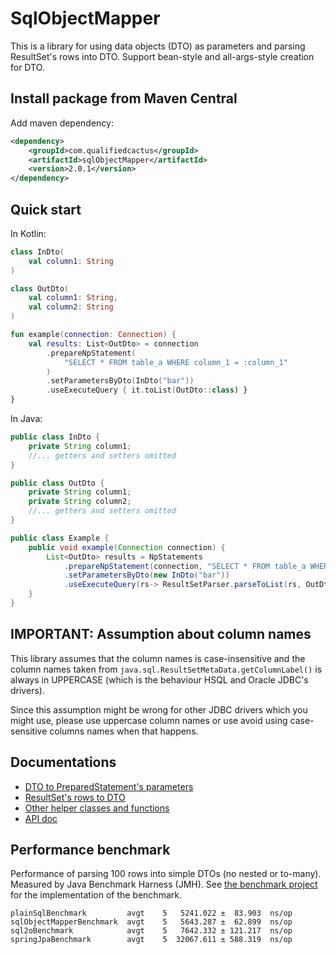 # SqlObjectMapper

This is a library for using data objects (DTO) as parameters 
and parsing ResultSet's rows into DTO. 
Support bean-style and all-args-style creation for DTO.

##  Install package from Maven Central

Add maven dependency:

```xml
<dependency>
    <groupId>com.qualifiedcactus</groupId>
    <artifactId>sqlObjectMapper</artifactId>
    <version>2.0.1</version>
</dependency>
```

## Quick start

In Kotlin:

```kotlin
class InDto(
    val column1: String
)

class OutDto(
    val column1: String,
    val column2: String
)

fun example(connection: Connection) {
    val results: List<OutDto> = connection
        .prepareNpStatement(
            "SELECT * FROM table_a WHERE column_1 = :column_1"
        )
        .setParametersByDto(InDto("bar"))
        .useExecuteQuery { it.toList(OutDto::class) }
}
```

In Java:

```java
public class InDto {
    private String column1;
    //... getters and setters omitted
}

public class OutDto {
    private String column1;
    private String column2;
    //... getters and setters omitted
}

public class Example {
    public void example(Connection connection) {
        List<OutDto> results = NpStatements
            .prepareNpStatement(connection, "SELECT * FROM table_a WHERE column_1 = :column_1")
            .setParametersByDto(new InDto("bar"))
            .useExecuteQuery(rs-> ResultSetParser.parseToList(rs, OutDto.class));
    }
}
```

## IMPORTANT: Assumption about column names

This library assumes that the column names is case-insensitive and 
the column names taken from `java.sql.ResultSetMetaData.getColumnLabel()` 
is always in UPPERCASE (which is the behaviour HSQL and Oracle JDBC's drivers).

Since this assumption might be wrong for other JDBC drivers which you might use, 
please use uppercase column names or use avoid using case-sensitive columns names when that happens.

## Documentations

* [DTO to PreparedStatement's parameters](documentations/DTO_to_parameters.md)
* [ResultSet's rows to DTO](documentations/ResultSet_to_DTO.md)
* [Other helper classes and functions](documentations/Helpers_classes_and_functions.md)
* [API doc](https://qualified-cactus.github.io/SqlObjectMapper/)


## Performance benchmark

Performance of parsing 100 rows into simple DTOs (no nested or to-many). Measured by Java Benchmark Harness (JMH). 
See [the benchmark project](SqlObjectMapperBenchmark) for the implementation of the benchmark.

```
plainSqlBenchmark         avgt    5   5241.022 ±  83.903  ns/op
sqlObjectMapperBenchmark  avgt    5   5643.287 ±  62.899  ns/op
sql2oBenchmark            avgt    5   7642.332 ± 121.217  ns/op
springJpaBenchmark        avgt    5  32067.611 ± 588.319  ns/op
```


